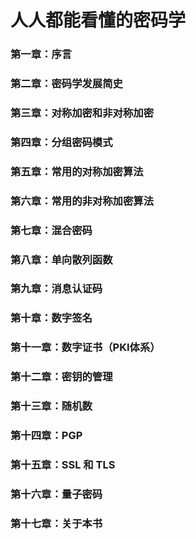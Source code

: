 # 人人都能看懂的密码学

### 第一章：序言

### 第二章：密码学发展简史

### 第三章：对称加密和非对称加密

### 第四章：分组密码模式

### 第五章：常用的对称加密算法

### 第六章：常用的非对称加密算法

### 第七章：混合密码

### 第八章：单向散列函数

### 第九章：消息认证码

### 第十章：数字签名

### 第十一章：数字证书（PKI体系）

### 第十二章：密钥的管理

### 第十三章：随机数

### 第十四章：PGP

### 第十五章：SSL 和 TLS

### 第十六章：量子密码

### 第十七章：关于本书
